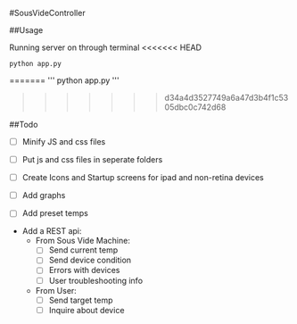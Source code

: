 #SousVideController

##Usage

Running server on through terminal
<<<<<<< HEAD
```
python app.py
```


=======
'''
python app.py
'''
>>>>>>> d34a4d3527749a6a47d3b4f1c5305dbc0c742d68

##Todo
* [ ] Minify JS and css files

* [ ] Put js and css files in seperate folders

* [ ] Create Icons and Startup screens for ipad and non-retina devices

* [ ] Add graphs

* [ ] Add preset temps

* Add a REST api:
	* From Sous Vide Machine:
		- [ ] Send current temp
		- [ ] Send device condition
		- [ ] Errors with devices
		- [ ] User troubleshooting info

	* From User:
		- [ ] Send target temp
		- [ ] Inquire about device

